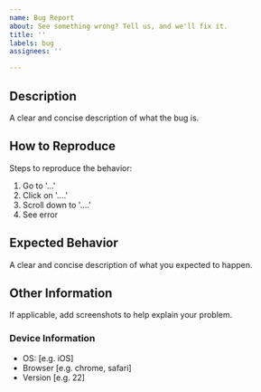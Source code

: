 ```yaml
---
name: Bug Report
about: See something wrong? Tell us, and we'll fix it.
title: ''
labels: bug
assignees: ''

---
```


## Description
A clear and concise description of what the bug is.

## How to Reproduce
Steps to reproduce the behavior:
1. Go to '...'
2. Click on '....'
3. Scroll down to '....'
4. See error

## Expected Behavior
A clear and concise description of what you expected to happen.

## Other Information
If applicable, add screenshots to help explain your problem.

### Device Information
 - OS: [e.g. iOS]
 - Browser [e.g. chrome, safari]
 - Version [e.g. 22]
